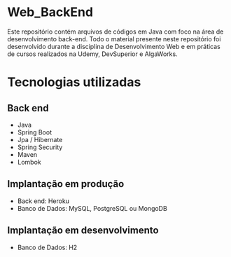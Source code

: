 # Web_BackEnd
Este repositório contém arquivos de códigos em Java com foco na área de desenvolvimento back-end. Todo o material presente neste repositório foi desenvolvido durante a disciplina de Desenvolvimento Web e em práticas de cursos realizados na Udemy, DevSuperior e AlgaWorks.

# Tecnologias utilizadas
## Back end
- Java
- Spring Boot
- Jpa / Hibernate
- Spring Security
- Maven
- Lombok

## Implantação em produção
- Back end: Heroku
- Banco de Dados: MySQL, PostgreSQL ou MongoDB

## Implantação em desenvolvimento
- Banco de Dados: H2
